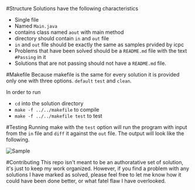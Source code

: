 #Structure
Solutions have the following characteristics
- Single file
- Named `Main.java`
- contains class named `aout` with main method
- directory should contain `in` and `out` file
- `in` and `out` file should be exactly the same as samples prvided by icpc
- Problems that have been solved should be a `README.md` file with the text `#Passing` in it
- Solutions that are not passing should not have a `README.md` file.

#Makefile
Because makefile is the same for every solution it is provided only one with three options. `default` `test` and `clean`.

In order to run
- `cd` into the solution directory
- `make -f ../../makefile` to compile
- `make -f ../../makefile test` to test

#Testing
Running make with the `test` option will run the program with input from the `in` file and `diff` it against the `out` file. The output will look like the following.

![Sample](http://i.imgur.com/WAvzDk6.png)

#Contributing
This repo isn't meant to be an authoratative set of solution, it's just to keep my work organized. However, if you find a problem with any solutions I have marked as solved, please feel free to let me know how it could have been done better, or what fatel flaw I have overlooked.
